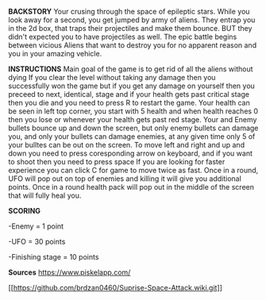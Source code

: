 
**BACKSTORY** 
Your crusing through the space of epileptic stars. While you look away for a second, you get jumped by
army of aliens. They entrap you in the 2d box, that traps their projectiles and make them bounce. BUT they didn't
expected you to have projectiles as well. The epic battle begins between vicious Aliens that want to destroy you 
for no apparent reason and you in your amazing vehicle. 


**INSTRUCTIONS** 
Main goal of the game is to get rid of all the aliens without dying
If you clear the level without taking any damage then you successfully won the game but if you get any damage on yourself then you preceed to next, identical, stage and if your health gets past critical stage then you die and you need to press R to restart the game. 
Your health can be seen in left top corner, you start with 5 health and when health reaches 0 then you lose or whenever your health gets past red stage. 
Your and Enemy bullets bounce up and down the screen, but only enemy bullets can damage you, and only your bullets can damage enemies, at any given time only 5 of your bulltes can be out on the screen. 
To move left and right and up and down you need to press coresponding arrow on keyboard, and if you want to shoot then you need to press space
If you are looking for faster experience you can click C for game to move twice as fast. 
Once in a round, UFO will pop out on top of enemies and killing it will give you additional points. 
Once in a round health pack will pop out in the middle of the screen that will fully heal you. 


**SCORING**

-Enemy = 1 point

-UFO = 30 points 

-Finishing stage = 10 points 

**Sources**
https://www.piskelapp.com/ 


[[https://github.com/brdzan0460/Suprise-Space-Attack.wiki.git]]
